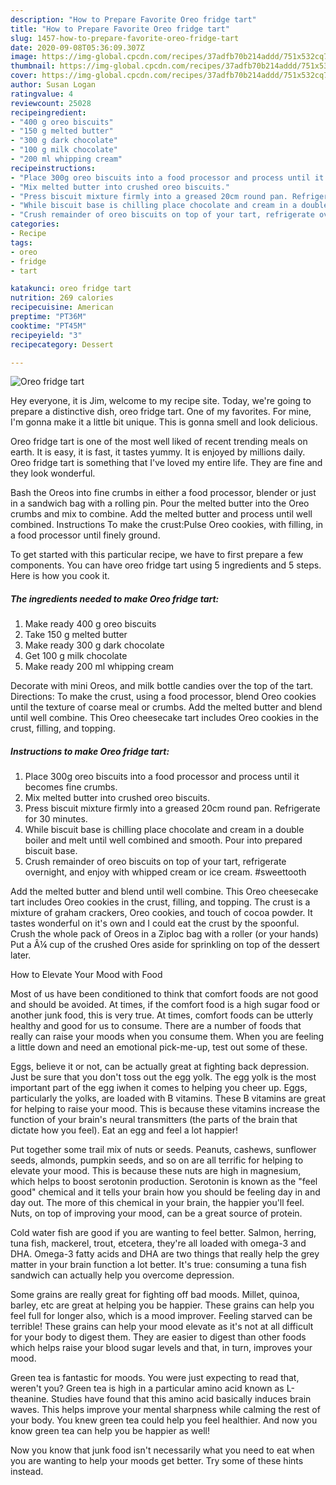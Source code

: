 ```yaml
---
description: "How to Prepare Favorite Oreo fridge tart"
title: "How to Prepare Favorite Oreo fridge tart"
slug: 1457-how-to-prepare-favorite-oreo-fridge-tart
date: 2020-09-08T05:36:09.307Z
image: https://img-global.cpcdn.com/recipes/37adfb70b214addd/751x532cq70/oreo-fridge-tart-recipe-main-photo.jpg
thumbnail: https://img-global.cpcdn.com/recipes/37adfb70b214addd/751x532cq70/oreo-fridge-tart-recipe-main-photo.jpg
cover: https://img-global.cpcdn.com/recipes/37adfb70b214addd/751x532cq70/oreo-fridge-tart-recipe-main-photo.jpg
author: Susan Logan
ratingvalue: 4
reviewcount: 25028
recipeingredient:
- "400 g oreo biscuits"
- "150 g melted butter"
- "300 g dark chocolate"
- "100 g milk chocolate"
- "200 ml whipping cream"
recipeinstructions:
- "Place 300g oreo biscuits into a food processor and process until it becomes fine crumbs."
- "Mix melted butter into crushed oreo biscuits."
- "Press biscuit mixture firmly into a greased 20cm round pan. Refrigerate for 30 minutes."
- "While biscuit base is chilling place chocolate and cream in a double boiler and melt until well combined and smooth. Pour into prepared biscuit base."
- "Crush remainder of oreo biscuits on top of your tart, refrigerate overnight, and enjoy with whipped cream or ice cream. #sweettooth"
categories:
- Recipe
tags:
- oreo
- fridge
- tart

katakunci: oreo fridge tart 
nutrition: 269 calories
recipecuisine: American
preptime: "PT36M"
cooktime: "PT45M"
recipeyield: "3"
recipecategory: Dessert

---
```



![Oreo fridge tart](https://img-global.cpcdn.com/recipes/37adfb70b214addd/751x532cq70/oreo-fridge-tart-recipe-main-photo.jpg)

Hey everyone, it is Jim, welcome to my recipe site. Today, we're going to prepare a distinctive dish, oreo fridge tart. One of my favorites. For mine, I'm gonna make it a little bit unique. This is gonna smell and look delicious.

Oreo fridge tart is one of the most well liked of recent trending meals on earth. It is easy, it is fast, it tastes yummy. It is enjoyed by millions daily. Oreo fridge tart is something that I've loved my entire life. They are fine and they look wonderful.

Bash the Oreos into fine crumbs in either a food processor, blender or just in a sandwich bag with a rolling pin. Pour the melted butter into the Oreo crumbs and mix to combine. Add the melted butter and process until well combined. Instructions To make the crust:Pulse Oreo cookies, with filling, in a food processor until finely ground.


To get started with this particular recipe, we have to first prepare a few components. You can have oreo fridge tart using 5 ingredients and 5 steps. Here is how you cook it.

<!--inarticleads1-->

##### The ingredients needed to make Oreo fridge tart:

1. Make ready 400 g oreo biscuits
1. Take 150 g melted butter
1. Make ready 300 g dark chocolate
1. Get 100 g milk chocolate
1. Make ready 200 ml whipping cream


Decorate with mini Oreos, and milk bottle candies over the top of the tart. Directions: To make the crust, using a food processor, blend Oreo cookies until the texture of coarse meal or crumbs. Add the melted butter and blend until well combine. This Oreo cheesecake tart includes Oreo cookies in the crust, filling, and topping. 

<!--inarticleads2-->

##### Instructions to make Oreo fridge tart:

1. Place 300g oreo biscuits into a food processor and process until it becomes fine crumbs.
1. Mix melted butter into crushed oreo biscuits.
1. Press biscuit mixture firmly into a greased 20cm round pan. Refrigerate for 30 minutes.
1. While biscuit base is chilling place chocolate and cream in a double boiler and melt until well combined and smooth. Pour into prepared biscuit base.
1. Crush remainder of oreo biscuits on top of your tart, refrigerate overnight, and enjoy with whipped cream or ice cream. #sweettooth


Add the melted butter and blend until well combine. This Oreo cheesecake tart includes Oreo cookies in the crust, filling, and topping. The crust is a mixture of graham crackers, Oreo cookies, and touch of cocoa powder. It tastes wonderful on it&#39;s own and I could eat the crust by the spoonful. Crush the whole pack of Oreos in a Ziploc bag with a roller (or your hands) Put a Â¼ cup of the crushed Ores aside for sprinkling on top of the dessert later. 

How to Elevate Your Mood with Food


Most of us have been conditioned to think that comfort foods are not good and should be avoided. At times, if the comfort food is a high sugar food or another junk food, this is very true. At times, comfort foods can be utterly healthy and good for us to consume. There are a number of foods that really can raise your moods when you consume them. When you are feeling a little down and need an emotional pick-me-up, test out some of these.

Eggs, believe it or not, can be actually great at fighting back depression. Just be sure that you don't toss out the egg yolk. The egg yolk is the most important part of the egg iwhen it comes to helping you cheer up. Eggs, particularly the yolks, are loaded with B vitamins. These B vitamins are great for helping to raise your mood. This is because these vitamins increase the function of your brain's neural transmitters (the parts of the brain that dictate how you feel). Eat an egg and feel a lot happier!

Put together some trail mix of nuts or seeds. Peanuts, cashews, sunflower seeds, almonds, pumpkin seeds, and so on are all terrific for helping to elevate your mood. This is because these nuts are high in magnesium, which helps to boost serotonin production. Serotonin is known as the "feel good" chemical and it tells your brain how you should be feeling day in and day out. The more of this chemical in your brain, the happier you'll feel. Nuts, on top of improving your mood, can be a great source of protein.

Cold water fish are good if you are wanting to feel better. Salmon, herring, tuna fish, mackerel, trout, etcetera, they're all loaded with omega-3 and DHA. Omega-3 fatty acids and DHA are two things that really help the grey matter in your brain function a lot better. It's true: consuming a tuna fish sandwich can actually help you overcome depression. 

Some grains are really great for fighting off bad moods. Millet, quinoa, barley, etc are great at helping you be happier. These grains can help you feel full for longer also, which is a mood improver. Feeling starved can be terrible! These grains can help your mood elevate as it's not at all difficult for your body to digest them. They are easier to digest than other foods which helps raise your blood sugar levels and that, in turn, improves your mood.

Green tea is fantastic for moods. You were just expecting to read that, weren't you? Green tea is high in a particular amino acid known as L-theanine. Studies have found that this amino acid basically induces brain waves. This helps improve your mental sharpness while calming the rest of your body. You knew green tea could help you feel healthier. And now you know green tea can help you be happier as well!

Now you know that junk food isn't necessarily what you need to eat when you are wanting to help your moods get better. Try  some  of  these  hints  instead.

